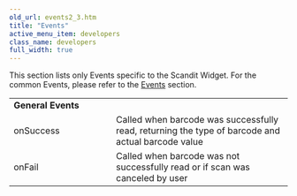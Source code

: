 ```yaml
---
old_url: events2_3.htm
title: "Events"
active_menu_item: developers
class_name: developers
full_width: true
---
```



This section lists only Events specific to the Scandit Widget. For the common Events, please refer to the [Events](/developers/documentation/product-guide/widget-properties-events/events/) section.

<table>
<tr>
<td width="151">
  <strong>General Events</strong>

</td>
<td width="23">
</td>
<td width="364">
</td>
</tr>
<tr>
<td width="151">
onSuccess

</td>
<td width="23">
</td>
<td width="364">
Called when barcode was successfully read, returning the type of barcode and actual barcode value

</td>
</tr>
<tr>
<td width="151">
onFail

</td>
<td width="23">
</td>
<td width="364">
Called when barcode was not successfully read or if scan was canceled by user

</td>
</tr>
</table>

